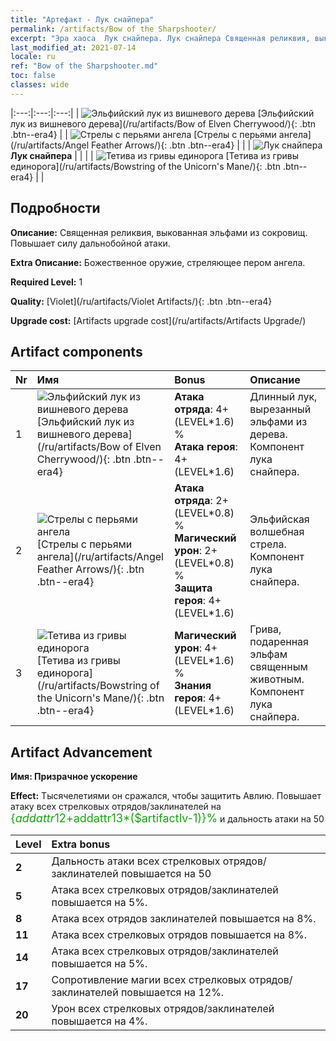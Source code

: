 ```yaml
---
title: "Артефакт - Лук снайпера"
permalink: /artifacts/Bow of the Sharpshooter/
excerpt: "Эра хаоса  Лук снайпера. Лук снайпера Священная реликвия, выкованная эльфами из сокровищ. Повышает силу дальнобойной атаки."
last_modified_at: 2021-07-14
locale: ru
ref: "Bow of the Sharpshooter.md"
toc: false
classes: wide
---
```


  |:---:|:---:|:---:| 
  | ![Эльфийский лук из вишневого дерева](/images/t/artifact_40101.png) [Эльфийский лук из вишневого дерева](/ru/artifacts/Bow of Elven Cherrywood/){: .btn .btn--era4} |   | ![Стрелы с перьями ангела](/images/t/artifact_40102.png) [Стрелы с перьями ангела](/ru/artifacts/Angel Feather Arrows/){: .btn .btn--era4} | 
  |   | ![Лук снайпера](/images/t/icon_artifact_10.png) **Лук снайпера** |  | 
  |   | ![Тетива из гривы единорога](/images/t/artifact_40103.png) [Тетива из гривы единорога](/ru/artifacts/Bowstring of the Unicorn's Mane/){: .btn .btn--era4} |   | 


## Подробности

 **Описание:** Священная реликвия, выкованная эльфами из сокровищ. Повышает силу дальнобойной атаки.

 **Extra Описание:** Божественное оружие, стреляющее пером ангела.

 **Required Level:** 1

 **Quality:** [Violet](/ru/artifacts/Violet Artifacts/){: .btn .btn--era4}

 **Upgrade cost:** [Artifacts upgrade cost](/ru/artifacts/Artifacts Upgrade/)



## Artifact components

  | Nr |    Имя    |   Bonus | Описание | 
  |:---|:-----------|:--------|:------------| 
  | 1 | ![Эльфийский лук из вишневого дерева](/images/t/artifact_40101.png) [Эльфийский лук из вишневого дерева](/ru/artifacts/Bow of Elven Cherrywood/){: .btn .btn--era4} | **Атака отряда**: 4+(LEVEL\*1.6) %<br/>**Атака героя**: 4+(LEVEL\*1.6) | Длинный лук, вырезанный эльфами из дерева. Компонент лука снайпера. | 
  | 2 | ![Стрелы с перьями ангела](/images/t/artifact_40102.png) [Стрелы с перьями ангела](/ru/artifacts/Angel Feather Arrows/){: .btn .btn--era4} | **Атака отряда**: 2+(LEVEL\*0.8) %<br/>**Магический урон**: 2+(LEVEL\*0.8) %<br/>**Защита героя**: 4+(LEVEL\*1.6) | Эльфийская волшебная стрела. Компонент лука снайпера. | 
  | 3 | ![Тетива из гривы единорога](/images/t/artifact_40103.png) [Тетива из гривы единорога](/ru/artifacts/Bowstring of the Unicorn's Mane/){: .btn .btn--era4} | **Магический урон**: 4+(LEVEL\*1.6) %<br/>**Знания героя**: 4+(LEVEL\*1.6) | Грива, подаренная эльфам священным животным. Компонент лука снайпера. | 


## Artifact Advancement

 **Имя: Призрачное ускорение**

 **Effect:** Тысячелетиями он сражался, чтобы защитить Авлию. Повышает атаку всех стрелковых отрядов/заклинателей на <span style="color: #1ca216;font-size:18px">{$addattr12+$addattr13*($artifactlv-1)}%</span> и дальность атаки на 50

  |  Level  |    Extra bonus  | 
  |:--------|:----------------| 
  | **2** | Дальность атаки всех стрелковых отрядов/заклинателей повышается на 50 | 
  | **5** | Атака всех стрелковых отрядов/заклинателей повышается на 5%. | 
  | **8** | Атака всех отрядов заклинателей повышается на 8%. | 
  | **11** | Атака всех стрелковых отрядов повышается на 8%. | 
  | **14** | Атака всех стрелковых отрядов/заклинателей повышается на 5%. | 
  | **17** | Сопротивление магии всех стрелковых отрядов/заклинателей повышается на 12%. | 
  | **20** | Урон всех стрелковых отрядов/заклинателей повышается на 4%. | 
